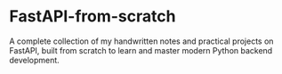 # FastAPI-from-scratch
A complete collection of my handwritten notes and practical projects on FastAPI, built from scratch to learn and master modern Python backend development.
